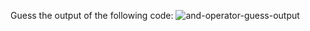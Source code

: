 Guess the output of the following code:
![and-operator-guess-output](https://user-images.githubusercontent.com/55441302/224971716-bd6978b8-4f60-4454-abc0-b1dc0f71ce49.png)
